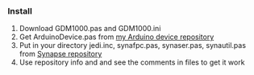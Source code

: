 ### Install

1. Download GDM1000.pas and GDM1000.ini
2. Get ArduinoDevice.pas from [my Arduino device repository](https://github.com/serhiykobyakov/Arduino_device) 
3. Put in your directory jedi.inc, synafpc.pas, synaser.pas, synautil.pas from [Synapse repository](http://synapse.ararat.cz/doku.php/download)
4. Use repository info and and see the comments in files to get it work
